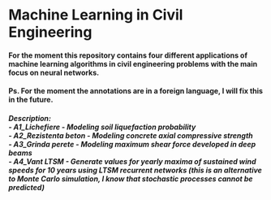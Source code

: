 # Machine Learning in Civil Engineering
#### For the moment this repository contains four different applications of machine learning algorithms in civil engineering problems with the main focus on neural networks.
#### Ps. For the moment the annotations are in a foreign language, I will fix this in the future.
##### Description:<br>- A1_Lichefiere - Modeling soil liquefaction probability <br> - A2_Rezistenta beton - Modeling concrete axial compressive strength <br> - A3_Grinda perete - Modeling maximum shear force developed in deep beams<br> - A4_Vant LTSM - Generate values for yearly  maxima of sustained wind speeds for 10 years using LTSM recurrent networks (this is an alternative to Monte Carlo simulation, I know that stochastic processes cannot be predicted)
